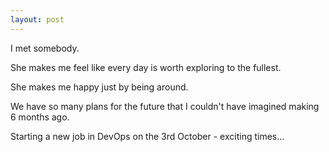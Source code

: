```yaml
---
layout: post
---
```

I met somebody.

She makes me feel like every day is worth exploring to the fullest.

She makes me happy just by being around.

We have so many plans for the future that I couldn't have imagined making 6 months ago.

Starting a new job in DevOps on the 3rd October - exciting times...